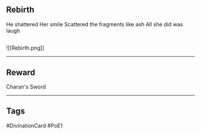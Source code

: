 ## Rebirth
He shattered Her smile
Scattered the fragments like ash
All she did was laugh
## 
![[Rebirth.png]]

---
## Reward
Charan's Sword

---
## Tags
#DivinationCard
#PoE1